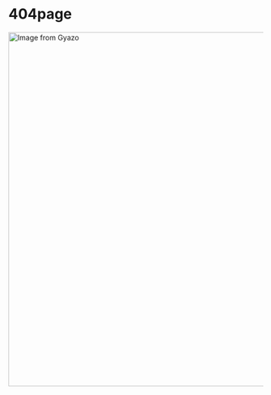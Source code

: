 # 404page 
<a href="https://gyazo.com/5a459ad70173b30a1e11ff4fe8bbc63c"><img src="https://i.gyazo.com/5a459ad70173b30a1e11ff4fe8bbc63c.gif" alt="Image from Gyazo" width="700"/></a>
